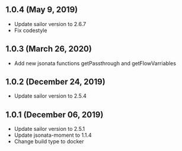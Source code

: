 ## 1.0.4 (May 9, 2019)

* Update sailor version to 2.6.7
* Fix codestyle

## 1.0.3 (March 26, 2020)

* Add new jsonata functions getPassthrough and getFlowVarriables

## 1.0.2 (December 24, 2019)

* Update sailor version to 2.5.4

## 1.0.1 (December 06, 2019)

* Update sailor version to 2.5.1
* Update jsonata-moment to 1.1.4
* Change build type to docker
